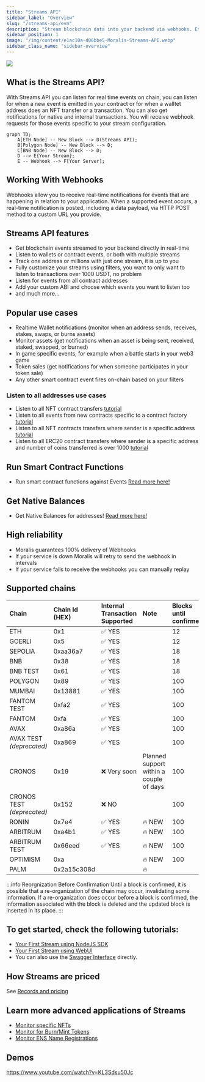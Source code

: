 ```yaml
---
title: "Streams API"
sidebar_label: "Overview"
slug: "/streams-api/evm"
description: "Stream blockchain data into your backend via webhooks. Ethereum, Polygon, Avalanche, BNB Chain, Fantom, Cronos, Arbitrum, Ronin and testnets are supported. More networks to be added soon."
sidebar_position: 1
image: "/img/content/e1ac10a-d06bbe5-Moralis-Streams-API.webp"
sidebar_class_name: "sidebar-overview"
---
```


![](/img/content/d06bbe5-Moralis-Streams-API.webp)

## What is the Streams API?

With Streams API you can listen for real time events on chain, you can listen for when a new event is emitted in your contract or for when a walltet address does an NFT transfer or a transaction. You can also get notifications for native and internal transactions. You will receive webhook requests for those events specific to your stream configuration.

```mermaid
graph TD;
    A[ETH Node] -- New Block --> D(Streams API);
    B[Polygon Node] -- New Block --> D;
    C[BNB Node] -- New Block --> D;
    D --> E{Your Stream};
    E -- Webhook --> F[Your Server];
```

## Working With Webhooks

Webhooks allow you to receive real-time notifications for events that are happening in relation to your application. When a supported event occurs, a real-time notification is posted, including a data payload, via HTTP POST method to a custom URL you provide.

## Streams API features

- Get blockchain events streamed to your backend directly in real-time
- Listen to wallets or contract events, or both with multiple streams
- Track one address or millions with just one stream, it is up to you
- Fully customize your streams using filters, you want to only want to listen to transactions over 1000 USDT, no problem
- Listen for events from all contract addresses
- Add your custom ABI and choose which events you want to listen too
- and much more...

## Popular use cases

- Realtime Wallet notifications (monitor when an address sends, receives, stakes, swaps, or burns assets)
- Monitor assets (get notifications when an asset is being sent, received, staked, swapped, or burned)
- In game specific events, for example when a battle starts in your web3 game
- Token sales (get notifications for when someone participates in your token sale)
- Any other smart contract event fires on-chain based on your filters

### Listen to all addresses use cases

- Listen to all NFT contract transfers [tutorial](/streams-api/evm/how-to-listen-all-nft-transfers)
- Listen to all events from new contracts specific to a contract factory [tutorial](/streams-api/evm/how-to-listen-all-events-from-a-contract-factory)
- Listen to all NFT contracts transfers where sender is a specific address [tutorial](/streams-api/evm/how-to-listen-to-all-nft-transfers-sent-from-a-specific-address)
- Listen to all ERC20 contract transfers where sender is a specific address and number of coins transferred is over 1000 [tutorial](/streams-api/evm/how-to-listen-to-all-erc20-contract-transfers-over-certain-amount-sent-by-specific-address)

## Run Smart Contract Functions

- Run smart contract functions against Events [Read more here!](/streams-api/evm/triggers)

## Get Native Balances

- Get Native Balances for addresses! [Read more here!](/streams-api/evm/get-native-balances)

## High reliability

- Moralis guarantees 100% delivery of Webhooks
- If your service is down Moralis will retry to send the webhook in intervals
- If your service fails to receive the webhooks you can manually replay

## Supported chains

| Chain                      | Chain Id (HEX) | Internal Transaction Supported | Note                                    | Blocks until confirmed |
| :------------------------- | :------------- | :----------------------------- | :-------------------------------------- | :--------------------- |
| ETH                        | 0x1            | ✅ YES                         |                                         | 12                     |
| GOERLI                     | 0x5            | ✅ YES                         |                                         | 12                     |
| SEPOLIA                    | 0xaa36a7       | ✅ YES                         |                                         | 18                     |
| BNB                        | 0x38           | ✅ YES                         |                                         | 18                     |
| BNB TEST                   | 0x61           | ✅ YES                         |                                         | 18                     |
| POLYGON                    | 0x89           | ✅ YES                         |                                         | 100                    |
| MUMBAI                     | 0x13881        | ✅ YES                         |                                         | 100                    |
| FANTOM TEST                | 0xfa2          | ✅ YES                         |                                         | 100                    |
| FANTOM                     | 0xfa           | ✅ YES                         |                                         | 100                    |
| AVAX                       | 0xa86a         | ✅ YES                         |                                         | 100                    |
| AVAX TEST _(deprecated)_   | 0xa869         | ✅ YES                         |                                         | 100                    |
| CRONOS                     | 0x19           | ❌ Very soon                   | Planned support within a couple of days | 100                    |
| CRONOS TEST _(deprecated)_ | 0x152          | ❌ NO                          |                                         | 100                    |
| RONIN                      | 0x7e4          | ✅ YES                         | 🔥 NEW                                  | 100                    |
| ARBITRUM                   | 0xa4b1         | ✅ YES                         | 🔥 NEW                                  | 100                    |
| ARBITRUM TEST              | 0x66eed        | ✅ YES                         | 🔥 NEW                                  | 100                    |
| OPTIMISM                   | 0xa            |                                | 🔥 NEW                                  | 100                    |
| PALM                       | 0x2a15c308d    |                                | 🔥                                      |

:::info Reorgnization Before Confirmation
Until a block is confirmed, it is possible that a re-organization of the chain may occur, invalidating some information. If a re-organization does occur before a block is confirmed, the information associated with the block is deleted and the updated block is inserted in its place.
:::

## To get started, check the following tutorials:

- [Your First Stream using NodeJS SDK](/streams-api/evm/using-node-js-sdk)
- [Your First Stream using WebUI](/streams-api/evm/using-webui)
- You can also use the [Swagger Interface](https://api.moralis-streams.com/api-docs/) directly.

## How Streams are priced

See [Records and pricing](/streams-api/evm/records-and-pricing)

## Learn more advanced applications of Streams

- [Monitor specific NFTs](/streams-api/evm/how-to-monitor-specific-nfts)
- [Monitor for Burn/Mint Tokens](/streams-api/evm/how-to-monitor-for-erc20-token-burns-or-mints)
- [Monitor ENS Name Registrations](/streams-api/evm/how-to-monitor-ens-domain-registrations)

## Demos

https://www.youtube.com/watch?v=KL3Sdsu50Jc
